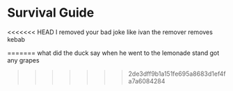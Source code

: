 # Survival Guide

<<<<<<< HEAD
I removed your bad joke like ivan the remover removes kebab


=======
what did the duck say when he went to the lemonade stand 
got any grapes 
>>>>>>> 2de3dff9b1a151fe695a8683d1ef4fa7a6084284
